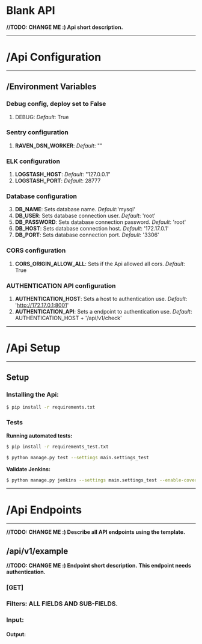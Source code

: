 Blank API
=============

**//TODO: CHANGE ME :) Api short description.**

--------------------
# **/Api Configuration**
--------------------
## **/Environment Variables**

### Debug config, deploy set to False
1. DEBUG: _Default_: True

### Sentry configuration
1. **RAVEN_DSN_WORKER**: _Default_: ""

### ELK configuration
1. **LOGSTASH_HOST**: _Default_: "127.0.0.1"
2. **LOGSTASH_PORT**: _Default_: 28777

### Database configuration
3. **DB_NAME**: Sets database name. _Default_:'mysql'
1. **DB_USER**: Sets database connection user. _Default_: 'root'
2. **DB_PASSWORD**: Sets database connection password. _Default_: 'root'
5. **DB_HOST**: Sets database connection host. _Default_: '172.17.0.1'
4. **DB_PORT**: Sets database connection port. _Default_: '3306'

### CORS configuration
1. **CORS_ORIGIN_ALLOW_ALL**: Sets if the Api allowed all cors. _Default_: True

### AUTHENTICATION API configuration
1. **AUTHENTICATION_HOST**: Sets a host to authentication use. _Default_: 'http://172.17.0.1:8001'
2. **AUTHENTICATION_API**: Sets a endpoint to authentication use. _Default_: AUTHENTICATION_HOST + '/api/v1/check'

----------------------
# **/Api Setup**
----------------------
## **Setup**
### Installing the Api:
```sh
$ pip install -r requirements.txt
```

### Tests
**Running automated tests:**
```sh
$ pip install -r requirements_test.txt
```

```sh
$ python manage.py test --settings main.settings_test
```

**Validate Jenkins:**
```sh
$ python manage.py jenkins --settings main.settings_test --enable-coverage
```

-----------------
# **/Api Endpoints**
-----------------

**//TODO: CHANGE ME :) Describe all API endpoints using the template.**
## **/api/v1/example**
**//TODO: CHANGE ME :) Endpoint short description.**
**This endpoint needs authentication.**

### [GET]
### **Filters:** ALL FIELDS AND SUB-FIELDS.

### Input:

#### Output:
